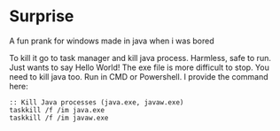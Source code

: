 # Surprise
A fun prank for windows made in java when i was bored

To kill it go to task manager and kill java process.
Harmless, safe to run.
Just wants to say Hello World!
The exe file is more difficult to stop. You need to kill java too. Run in CMD or Powershell. I provide the command here:
```batch
:: Kill Java processes (java.exe, javaw.exe)
taskkill /f /im java.exe
taskkill /f /im javaw.exe
```
